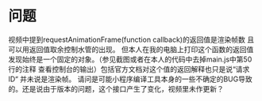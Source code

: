 # 问题

视频中提到requestAnimationFrame(function callback)的返回值是渲染帧数 且可以用返回值取余控制水管的出现。
但本人在我的电脑上打印这个函数的返回值发现始终是一个固定的对象。（参见截图或者在本人的代码中去掉main.js中第50行的注释 查看控制台的输出）包括官方文档对这个值的返回解释也只是说“请求 ID“ 并未说是渲染帧。
请问是可能小程序编译工具本身的一些不确定的BUG导致的。还是说由于版本的问题，这个接口产生了变化，视频里未作更新？
